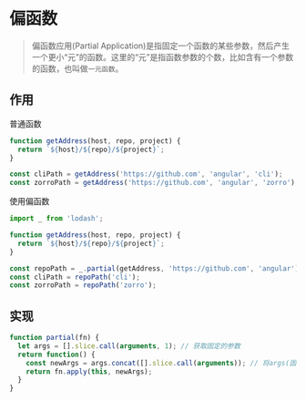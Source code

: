 # 偏函数

>偏函数应用(Partial Application)是指固定一个函数的某些参数，然后产生一个更小“元”的函数。这里的“元”是指函数参数的个数，比如含有一个参数的函数，也叫做`一元函数`。

## 作用

普通函数
```js
function getAddress(host, repo, project) {
  return `${host}/${repo}/${project}`;
}

const cliPath = getAddress('https://github.com', 'angular', 'cli');
const zorroPath = getAddress('https://github.com', 'angular', 'zorro');
```

使用偏函数
```js
import _ from 'lodash';

function getAddress(host, repo, project) {
  return `${host}/${repo}/${project}`;
}

const repoPath = _.partial(getAddress, 'https://github.com', 'angular'); // 这里固定了host和repo的参数
const cliPath = repoPath('cli');
const zorroPath = repoPath('zorro');
```

## 实现

```js
function partial(fn) {
  let args = [].slice.call(arguments, 1); // 获取固定的参数
  return function() {
    const newArgs = args.concat([].slice.call(arguments)); // 将args(固定参数)和剩余参数合并
    return fn.apply(this, newArgs);
  }
}
```